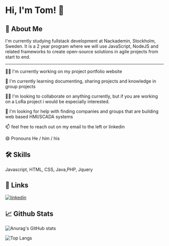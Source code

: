 # Hi, I'm Tom! 👋


## 🚀 About Me
I'm currently studying fullstack development at Nackademin, Stockholm, Sweden. 
It is a 2 year program where we will use JavaScript, NodeJS and related frameworks to create open-source solutions in agile projects from start to end. 


___

👩‍💻 I'm currently working on my project portfolio website

🧠 I'm currently learning documenting, sharing projects and knowledge in group projects

👯‍♀️ I'm looking to collaborate on anything currently, but if you are working on a LoRa project i would be especially interested. 

🤔 I'm looking for help with finding companies and groups that are building web based HMI/SCADA systems 

📫 feel free to reach out on my email to the left or linkedin

😄 Pronouns He / him / his




## 🛠 Skills
Javascript, HTML, CSS, Java,PHP, Jquery

## 🔗 Links
[![linkedin](https://img.shields.io/badge/linkedin-0A66C2?style=for-the-badge&logo=linkedin&logoColor=white)](https://www.linkedin.com/in/tom-johansson-021604198/)


## 📈 Github Stats

![Anurag's GitHub stats](https://github-readme-stats.vercel.app/api?username=ToJoh123&theme=radical)

![Top Langs](https://github-readme-stats.vercel.app/api/top-langs/?username=ToJoh123&layout=compact&theme=radical)   
